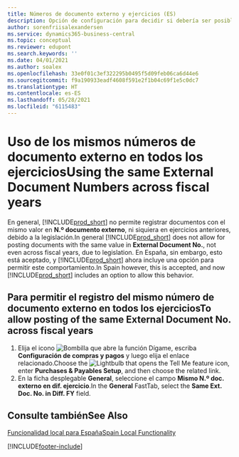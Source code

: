 ```yaml
---
title: Números de documento externo y ejercicios (ES)
description: Opción de configuración para decidir si debería ser posible reutilizar números de documento externo en los ejercicios en la versión en español de Business Central.
author: sorenfriisalexandersen
ms.service: dynamics365-business-central
ms.topic: conceptual
ms.reviewer: edupont
ms.search.keywords: ''
ms.date: 04/01/2021
ms.author: soalex
ms.openlocfilehash: 33e0f01c3ef322295b0495f5d09feb06ca6d44e6
ms.sourcegitcommit: f9a190933eadf4608f591e2f1b04c69f1e5c0dc7
ms.translationtype: HT
ms.contentlocale: es-ES
ms.lasthandoff: 05/28/2021
ms.locfileid: "6115483"
---
```

# <a name="using-the-same-external-document-numbers-across-fiscal-years"></a><span data-ttu-id="e248a-103">Uso de los mismos números de documento externo en todos los ejercicios</span><span class="sxs-lookup"><span data-stu-id="e248a-103">Using the same External Document Numbers across fiscal years</span></span>

<span data-ttu-id="e248a-104">En general, [!INCLUDE[prod_short](../../includes/prod_short.md)] no permite registrar documentos con el mismo valor en **N.º documento externo**, ni siquiera en ejercicios anteriores, debido a la legislación.</span><span class="sxs-lookup"><span data-stu-id="e248a-104">In general [!INCLUDE[prod_short](../../includes/prod_short.md)] does not allow for posting documents with the same value in **External Document No.**, not even across fiscal years, due to legislation.</span></span> <span data-ttu-id="e248a-105">En España, sin embargo, esto está aceptado, y [!INCLUDE[prod_short](../../includes/prod_short.md)] ahora incluye una opción para permitir este comportamiento.</span><span class="sxs-lookup"><span data-stu-id="e248a-105">In Spain however, this is accepted, and now [!INCLUDE[prod_short](../../includes/prod_short.md)] includes an option to allow this behavior.</span></span>  

## <a name="to-allow-posting-of-the-same-external-document-no-across-fiscal-years"></a><span data-ttu-id="e248a-106">Para permitir el registro del mismo **número de documento externo** en todos los ejercicios</span><span class="sxs-lookup"><span data-stu-id="e248a-106">To allow posting of the same **External Document No.** across fiscal years</span></span>

1. <span data-ttu-id="e248a-107">Elija el icono ![Bombilla que abre la función Dígame](../../media/ui-search/search_small.png "Dígame qué desea hacer"), escriba **Configuración de compras y pagos** y luego elija el enlace relacionado.</span><span class="sxs-lookup"><span data-stu-id="e248a-107">Choose the ![Lightbulb that opens the Tell Me feature](../../media/ui-search/search_small.png "Tell me what you want to do") icon, enter **Purchases & Payables Setup**, and then choose the related link.</span></span>  
2. <span data-ttu-id="e248a-108">En la ficha desplegable **General**, seleccione el campo **Mismo N.º doc. externo en dif. ejercicio**.</span><span class="sxs-lookup"><span data-stu-id="e248a-108">In the **General** FastTab, select the **Same Ext. Doc. No. in Diff. FY** field.</span></span>

## <a name="see-also"></a><span data-ttu-id="e248a-109">Consulte también</span><span class="sxs-lookup"><span data-stu-id="e248a-109">See Also</span></span>

[<span data-ttu-id="e248a-110">Funcionalidad local para España</span><span class="sxs-lookup"><span data-stu-id="e248a-110">Spain Local Functionality</span></span>](spain-local-functionality.md)


[!INCLUDE[footer-include](../../includes/footer-banner.md)]